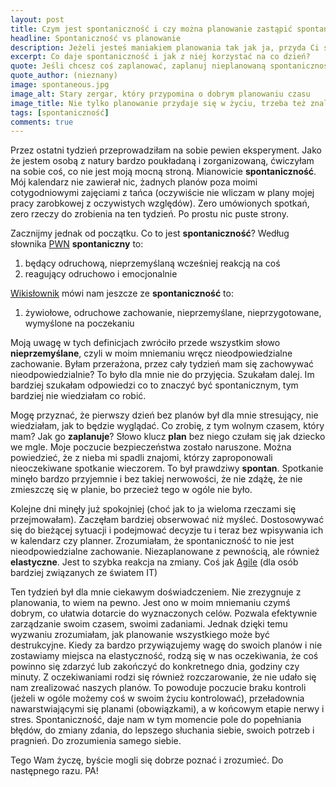 ```yaml
---
layout: post
title: Czym jest spontaniczność i czy można planowanie zastąpić spontanicznością?
headline: Spontaniczność vs planowanie
description: Jeżeli jesteś maniakiem planowania tak jak ja, przyda Ci się odrobina innej perspektywy. Co można wynieść z tygodnia spontaniczności? Sprawdź sama!
excerpt: Co daje spontaniczność i jak z niej korzystać na co dzień?
quote: Jeśli chcesz coś zaplanować, zaplanuj nieplanowaną spontaniczność.
quote_author: (nieznany)
image: spontaneous.jpg
image_alt: Stary zergar, który przypomina o dobrym planowaniu czasu
image_title: Nie tylko planowanie przydaje się w życiu, trzeba też znaleść czas na odrobinę spontaniczności.
tags: [spontaniczność]
comments: true
---
```


Przez ostatni tydzień przeprowadziłam na sobie pewien eksperyment. Jako że jestem osobą z natury bardzo poukładaną i zorganizowaną, ćwiczyłam na sobie coś, co nie jest moją mocną stroną. Mianowicie **spontaniczność**. Mój kalendarz nie zawierał nic, żadnych planów poza moimi cotygodniowymi zajęciami z tańca (oczywiście nie wliczam w plany mojej pracy zarobkowej z oczywistych względów). Zero umówionych spotkań, zero rzeczy do zrobienia na ten tydzień. Po prostu nic puste strony.

<!--break-->

Zacznijmy jednak od początku. Co to jest **spontaniczność**? Według słownika [PWN](http://sjp.pwn.pl/slowniki/spontanicznie.html) **spontaniczny** to:

1. będący odruchową, nieprzemyślaną wcześniej reakcją na coś
2. reagujący odruchowo i emocjonalnie

[Wikisłownik](https://pl.wiktionary.org/wiki/spontaniczno%C5%9B%C4%87) mówi nam jeszcze ze **spontaniczność** to:

1. żywiołowe, odruchowe zachowanie, nieprzemyślane, nieprzygotowane, wymyślone na poczekaniu

Moją uwagę w tych definicjach zwróciło przede wszystkim słowo **nieprzemyślane**, czyli w moim mniemaniu wręcz nieodpowiedzialne zachowanie. Byłam przerażona, przez cały tydzień mam się zachowywać nieodpowiedzialnie? To było dla mnie nie do przyjęcia. Szukałam dalej. Im bardziej szukałam odpowiedzi co to znaczyć być spontanicznym, tym bardziej nie wiedziałam co robić.

Mogę przyznać, że pierwszy dzień bez planów był dla mnie stresujący, nie wiedziałam, jak to będzie wyglądać. Co zrobię, z tym wolnym czasem, który mam? Jak go **zaplanuje**? Słowo klucz **plan** bez niego czułam się jak dziecko we mgle. Moje poczucie bezpieczeństwa zostało naruszone. Można powiedzieć, że z nieba mi spadli znajomi, którzy zaproponowali nieoczekiwane spotkanie wieczorem. To był prawdziwy **spontan**. Spotkanie minęło bardzo przyjemnie i bez takiej nerwowości, że nie zdążę, że nie zmieszczę się w planie, bo przecież tego w ogóle nie było.

Kolejne dni minęły już spokojniej (choć jak to ja wieloma rzeczami się przejmowałam). Zaczęłam bardziej obserwować niż myśleć. Dostosowywać się do bieżącej sytuacji i podejmować decyzje tu i teraz bez wpisywania ich w kalendarz czy planner. Zrozumiałam, że spontaniczność to nie jest nieodpowiedzialne zachowanie. Niezaplanowane z pewnością, ale również **elastyczne**. Jest to szybka reakcja na zmiany. Coś jak [Agile](http://agilemanifesto.org/iso/pl/manifesto.html) (dla osób bardziej związanych ze światem IT)

Ten tydzień był dla mnie ciekawym doświadczeniem. Nie zrezygnuje z planowania, to wiem na pewno. Jest ono w moim mniemaniu czymś dobrym, co ułatwia dotarcie do wyznaczonych celów. Pozwala efektywnie zarządzanie swoim czasem, swoimi zadaniami. Jednak dzięki temu wyzwaniu zrozumiałam, jak planowanie wszystkiego może być destrukcyjne. Kiedy za bardzo przywiązujemy wagę do swoich planów i nie zostawiamy miejsca na elastyczność, rodzą się w nas oczekiwania, że coś powinno się zdarzyć lub zakończyć do konkretnego dnia, godziny czy minuty. Z oczekiwaniami rodzi się również rozczarowanie, że nie udało się nam zrealizować naszych planów. To powoduje poczucie braku kontroli (jeżeli w ogóle możemy coś w swoim życiu kontrolować), przeładownia nawarstwiającymi się planami (obowiązkami), a w końcowym etapie nerwy i stres. Spontaniczność, daje nam w tym momencie pole do popełniania błędów, do zmiany zdania, do lepszego słuchania siebie, swoich potrzeb i pragnień. Do zrozumienia samego siebie.

Tego Wam życzę, byście mogli się dobrze poznać i zrozumieć. Do następnego razu. PA!
